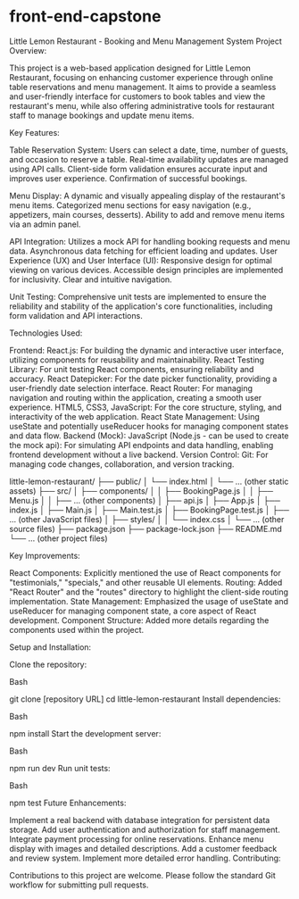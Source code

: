 # front-end-capstone
Little Lemon Restaurant - Booking and Menu Management System
Project Overview:

This project is a web-based application designed for Little Lemon Restaurant, focusing on enhancing customer experience through online table reservations and menu management. It aims to provide a seamless and user-friendly interface for customers to book tables and view the restaurant's menu, while also offering administrative tools for restaurant staff to manage bookings and update menu items.

Key Features:

Table Reservation System:
Users can select a date, time, number of guests, and occasion to reserve a table.
Real-time availability updates are managed using API calls.
Client-side form validation ensures accurate input and improves user experience.
Confirmation of successful bookings.

Menu Display:
A dynamic and visually appealing display of the restaurant's menu items.
Categorized menu sections for easy navigation (e.g., appetizers, main courses, desserts).
Ability to add and remove menu items via an admin panel.

API Integration:
Utilizes a mock API for handling booking requests and menu data.
Asynchronous data fetching for efficient loading and updates.
User Experience (UX) and User Interface (UI):
Responsive design for optimal viewing on various devices.
Accessible design principles are implemented for inclusivity.
Clear and intuitive navigation.

Unit Testing:
Comprehensive unit tests are implemented to ensure the reliability and stability of the application's core functionalities, including form validation and API interactions.


Technologies Used:

Frontend:
React.js: For building the dynamic and interactive user interface, utilizing components for reusability and maintainability.
React Testing Library: For unit testing React components, ensuring reliability and accuracy.
React Datepicker: For the date picker functionality, providing a user-friendly date selection interface.
React Router: For managing navigation and routing within the application, creating a smooth user experience.
HTML5, CSS3, JavaScript: For the core structure, styling, and interactivity of the web application.
React State Management: Using useState and potentially useReducer hooks for managing component states and data flow.
Backend (Mock):
JavaScript (Node.js - can be used to create the mock api): For simulating API endpoints and data handling, enabling frontend development without a live backend.
Version Control:
Git: For managing code changes, collaboration, and version tracking.


little-lemon-restaurant/
├── public/
│   └── index.html
│   └── ... (other static assets)
├── src/
│   ├── components/
│   │   ├── BookingPage.js
│   │   ├── Menu.js
│   │   ├── ... (other components)
│   ├── api.js
│   ├── App.js
│   ├── index.js
│   ├── Main.js
│   ├── Main.test.js
│   ├── BookingPage.test.js
│   ├── ... (other JavaScript files)
│   ├── styles/
│   │   └── index.css
│   └── ... (other source files)
├── package.json
├── package-lock.json
├── README.md
└── ... (other project files)


Key Improvements:

React Components: Explicitly mentioned the use of React components for "testimonials," "specials," and other reusable UI elements.
Routing: Added "React Router" and the "routes" directory to highlight the client-side routing implementation.
State Management: Emphasized the usage of useState and useReducer for managing component state, a core aspect of React development.
Component Structure: Added more details regarding the components used within the project.


Setup and Installation:

Clone the repository:

Bash

git clone [repository URL]
cd little-lemon-restaurant
Install dependencies:

Bash

npm install
Start the development server:

Bash

npm run dev
Run unit tests:

Bash

npm test
Future Enhancements:

Implement a real backend with database integration for persistent data storage.
Add user authentication and authorization for staff management.
Integrate payment processing for online reservations.
Enhance menu display with images and detailed descriptions.
Add a customer feedback and review system.
Implement more detailed error handling.
Contributing:

Contributions to this project are welcome. Please follow the standard Git workflow for submitting pull requests.

